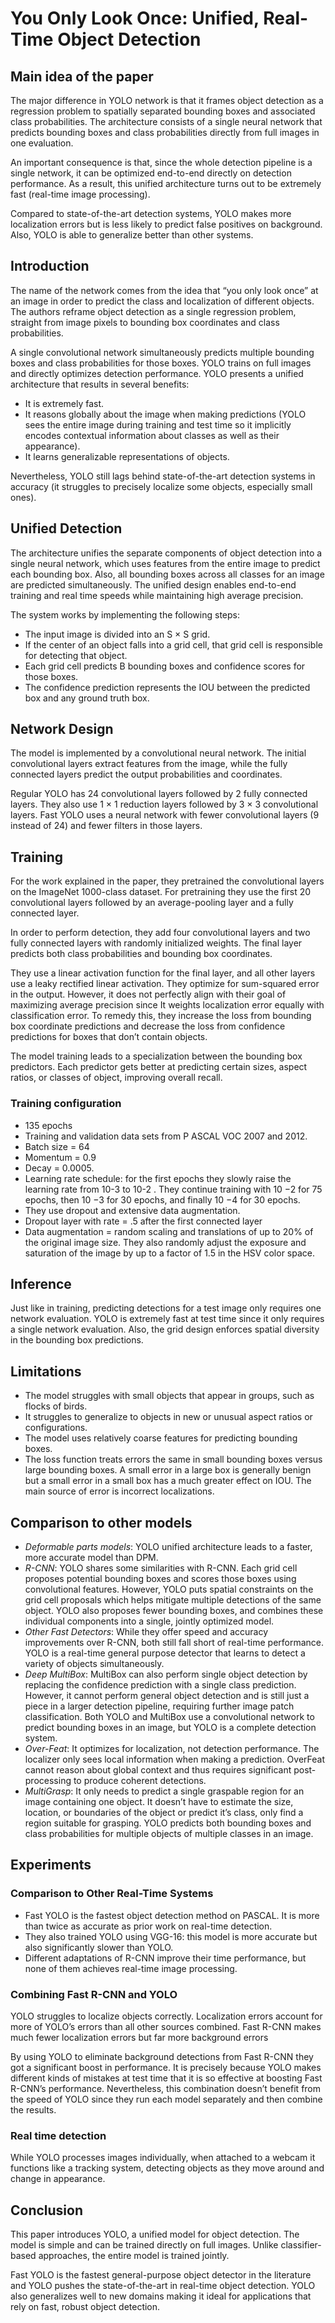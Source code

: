 # You Only Look Once: Unified, Real-Time Object Detection


## Main idea of the paper

The major difference in YOLO network is that it frames object detection as a 
regression problem to spatially separated bounding boxes and associated class 
probabilities. The architecture consists of a single neural network that 
predicts bounding boxes and class probabilities directly from full images in 
one evaluation.

An important consequence is that, since the whole detection pipeline is a 
single network, it can be optimized end-to-end directly on detection 
performance. As a result, this unified architecture turns out to be extremely 
fast (real-time image processing).

Compared to state-of-the-art detection systems, YOLO makes more localization 
errors but is less likely to predict false positives on background. Also, YOLO 
is able to generalize better than other systems.


## Introduction

The name of the network comes from the idea that “you only look once” at an 
image in order to predict the class and localization of different objects. The 
authors reframe object detection as a single regression problem, straight from 
image pixels to bounding box coordinates and class probabilities.

A single convolutional network simultaneously predicts multiple bounding boxes 
and class probabilities for those boxes. YOLO trains on full images and 
directly optimizes detection performance. YOLO presents a unified architecture 
that results in several benefits:

- It is extremely fast.
- It reasons globally about the image when making predictions (YOLO sees the 
entire image during training and test time so it implicitly encodes contextual 
information about classes as well as their appearance).
- It learns generalizable representations of objects. 

Nevertheless, YOLO still lags behind state-of-the-art detection systems in 
accuracy (it struggles to precisely localize some objects, especially small 
ones).


## Unified Detection

The architecture unifies the separate components of object detection into a 
single neural network, which uses features from the entire image to predict 
each bounding box. Also, all bounding boxes across all classes for an image are 
predicted simultaneously. The unified design enables end-to-end training and 
real time speeds while maintaining high average precision.

The system works by implementing the following steps:

- The input image is divided into an S × S grid.
- If the center of an object falls into a grid cell, that grid cell is 
responsible for detecting that object.
- Each grid cell predicts B bounding boxes and confidence scores for those 
boxes.
- The confidence prediction represents the IOU between the predicted box and 
any ground truth box.


## Network Design

The model is implemented by a convolutional neural network. The initial 
convolutional layers extract features from the image, while the fully connected 
layers predict the output probabilities and coordinates.

Regular YOLO has 24 convolutional layers followed by 2 fully connected layers. 
They also use 1 × 1 reduction layers followed by 3 × 3 convolutional layers. 
Fast YOLO uses a neural network with fewer convolutional layers (9 instead of 
24) and fewer filters in those layers.


## Training

For the work explained in the paper, they pretrained the convolutional layers 
on the ImageNet 1000-class dataset. For pretraining they use the first 20 
convolutional layers followed by an average-pooling layer and a fully connected 
layer.

In order to perform detection, they add four convolutional layers and two fully 
connected layers with randomly initialized weights. The final layer predicts 
both class probabilities and bounding box coordinates.

They use a linear activation function for the final layer, and all other layers 
use a leaky rectified linear activation. They optimize for sum-squared error in 
the output. However, it does not perfectly align with their goal of maximizing 
average precision since It weights localization error equally with 
classification error. To remedy this, they increase the loss from bounding box 
coordinate predictions and decrease the loss from confidence predictions for 
boxes that don’t contain objects.

The model training leads to a specialization between the bounding box 
predictors. Each predictor gets better at predicting certain sizes, aspect 
ratios, or classes of object, improving overall recall.


### Training configuration

- 135 epochs
- Training and validation data sets from P ASCAL VOC 2007 and 2012.
- Batch size = 64
- Momentum = 0.9
- Decay = 0.0005.
- Learning rate schedule: for the first epochs they slowly raise the learning 
rate from 10-3 to 10-2 . They continue training with 10 −2 for 75 epochs, 
then 10 −3 for 30 epochs, and finally 10 −4 for 30 epochs.
- They use dropout and extensive data augmentation.
- Dropout layer with rate = .5 after the first connected layer
- Data augmentation = random scaling and translations of up to 20% of the 
original image size. They also randomly adjust the exposure and saturation of 
the image by up to a factor of 1.5 in the HSV color space.


## Inference

Just like in training, predicting detections for a test image only requires one 
network evaluation. YOLO is extremely fast at test time since it only requires 
a single network evaluation. Also, the grid design enforces spatial diversity 
in the bounding box predictions.


## Limitations

- The model struggles with small objects that appear in groups, such as flocks 
of birds.
- It struggles to generalize to objects in new or unusual aspect ratios or 
configurations.
- The model uses relatively coarse features for predicting bounding boxes.
- The loss function treats errors the same in small bounding boxes versus large 
bounding boxes. A small error in a large box is generally benign but a small 
error in a small box has a much greater effect on IOU. The main source of error 
is incorrect localizations.


## Comparison to other models

- _Deformable parts models_: YOLO unified architecture leads to a faster, more 
accurate model
than DPM.
- _R-CNN_: YOLO shares some similarities with R-CNN. Each grid cell proposes 
potential bounding boxes and scores those boxes using convolutional features. 
However, YOLO puts spatial constraints on the grid cell proposals which helps 
mitigate multiple detections of the same object. YOLO also proposes fewer 
bounding boxes, and combines these individual components into a single, jointly 
optimized model.
- _Other Fast Detectors_: While they offer speed and accuracy improvements over 
R-CNN, both still fall short of real-time performance. YOLO is a real-time 
general purpose detector that learns to detect a variety of objects 
simultaneously.
- _Deep MultiBox_:​ MultiBox can also perform single object detection by 
replacing the confidence prediction with a single class prediction. However, it 
cannot perform general object detection and is still just a piece in a larger 
detection pipeline, requiring further image patch classification. Both YOLO and 
MultiBox use a convolutional network to predict bounding boxes in an image, but 
YOLO is a complete detection system.
- _Over-Feat_: It optimizes for localization, not detection performance. The 
localizer only sees local information when making a prediction. OverFeat cannot 
reason about global context and thus requires significant post-processing to 
produce coherent detections.
- _MultiGrasp_: It only needs to predict a single graspable region for an image 
containing one object. It doesn’t have to estimate the size, location, or 
boundaries of the object or predict it’s class, only find a region suitable 
for grasping. YOLO predicts both bounding boxes and class probabilities for 
multiple objects of multiple classes in an image.


## Experiments

### Comparison to Other Real-Time Systems

- Fast YOLO is the fastest object detection method on PASCAL. It is more than 
twice as accurate as prior work on real-time detection.
- They also trained YOLO using VGG-16: this model is more accurate but also 
significantly slower than YOLO.
- Different adaptations of R-CNN improve their time performance, but none of 
them achieves real-time image processing.


### Combining Fast R-CNN and YOLO

YOLO struggles to localize objects correctly. Localization errors account for 
more of YOLO’s errors than all other sources combined. Fast R-CNN makes much 
fewer localization errors but far more background errors

By using YOLO to eliminate background detections from Fast R-CNN they got a 
significant boost in performance. It is precisely because YOLO makes different 
kinds of mistakes at test time that it is so effective at boosting Fast 
R-CNN’s performance. Nevertheless, this combination doesn’t benefit from 
the speed of YOLO since they run each model separately and then combine the 
results.


### Real time detection

While YOLO processes images individually, when attached to a webcam it 
functions like a tracking system, detecting objects as they move around and 
change in appearance.

## Conclusion

This paper introduces YOLO, a unified model for object detection. The model is 
simple and can be trained directly on full images. Unlike classifier-based 
approaches, the entire model is trained jointly.

Fast YOLO is the fastest general-purpose object detector in the literature and 
YOLO pushes the state-of-the-art in real-time object detection. YOLO also 
generalizes well to new domains making it ideal for applications that rely on 
fast, robust object detection.
